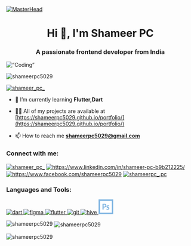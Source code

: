 [![MasterHead](https://1.bp.blogspot.com/-7A4WynwLsMw/XbBpCXG8fHI/AAAAAAAAMt4/uOa1bpLskYgrwGbllhSu2SDj_Mig8SXJQCLcBGAsYHQ/s1600/2000_600px.gif)](https://shameerpc5029.github.io/portfolio/)
<h1 align="center">Hi 👋, I'm Shameer PC</h1>
<h3 align="center">A passionate frontend developer from India</h3>
<img align=“right” alt=“Coding” width=“400” src=“https://camo.githubusercontent.com/8bf6f6d78abc81fcf9c49f10649423e73ea44bc248e83aaae8759d401c829a84/68747470733a2f2f70687973696373677572756b756c2e66696c65732e776f726470726573732e636f6d2f323031392f30322f6368617261637465722d312e676966”>

<p align="left"> <img src="https://komarev.com/ghpvc/?username=shameerpc5029&label=Profile%20views&color=0e75b6&style=flat" alt="shameerpc5029" /> </p>

<p align="left"> <a href="https://twitter.com/shameer_pc_" target="blank"><img src="https://img.shields.io/twitter/follow/shameer_pc_?logo=twitter&style=for-the-badge" alt="shameer_pc_" /></a> </p>

- 🌱 I’m currently learning **Flutter,Dart**

- 👨‍💻 All of my projects are available at [https://shameerpc5029.github.io/portfolio/](https://shameerpc5029.github.io/portfolio/)

- 📫 How to reach me **shameerpc5029@gmail.com**

<h3 align="left">Connect with me:</h3>
<p align="left">
<a href="https://twitter.com/shameer_pc_" target="blank"><img align="center" src="https://raw.githubusercontent.com/rahuldkjain/github-profile-readme-generator/master/src/images/icons/Social/twitter.svg" alt="shameer_pc_" height="30" width="40" /></a>
<a href="https://www.linkedin.com/in/shameer-pc-b9b212225/" target="blank"><img align="center" src="https://raw.githubusercontent.com/rahuldkjain/github-profile-readme-generator/master/src/images/icons/Social/linked-in-alt.svg" alt="https://www.linkedin.com/in/shameer-pc-b9b212225/" height="30" width="40" /></a>
<a href="https://www.facebook.com/shameerpc5029/" target="blank"><img align="center" src="https://raw.githubusercontent.com/rahuldkjain/github-profile-readme-generator/master/src/images/icons/Social/facebook.svg" alt="https://www.facebook.com/shameerpc5029" height="30" width="40" /></a>
<a href="https://www.instagram.com/shameer_.pc/" target="blank"><img align="center" src="https://raw.githubusercontent.com/rahuldkjain/github-profile-readme-generator/master/src/images/icons/Social/instagram.svg" alt="shameerpc_.pc" height="30" width="40" /></a>
</p>

<h3 align="left">Languages and Tools:</h3>
<p align="left"> <a href="https://dart.dev" target="_blank" rel="noreferrer"> <img src="https://www.vectorlogo.zone/logos/dartlang/dartlang-icon.svg" alt="dart" width="40" height="40"/> </a> <a href="https://www.figma.com/" target="_blank" rel="noreferrer"> <img src="https://www.vectorlogo.zone/logos/figma/figma-icon.svg" alt="figma" width="40" height="40"/> </a> <a href="https://flutter.dev" target="_blank" rel="noreferrer"> <img src="https://www.vectorlogo.zone/logos/flutterio/flutterio-icon.svg" alt="flutter" width="40" height="40"/> </a> <a href="https://git-scm.com/" target="_blank" rel="noreferrer"> <img src="https://www.vectorlogo.zone/logos/git-scm/git-scm-icon.svg" alt="git" width="40" height="40"/> </a> <a href="https://hive.apache.org/" target="_blank" rel="noreferrer"> <img src="https://www.vectorlogo.zone/logos/apache_hive/apache_hive-icon.svg" alt="hive" width="40" height="40"/> </a> <a href="https://www.photoshop.com/en" target="_blank" rel="noreferrer"> <img src="https://raw.githubusercontent.com/devicons/devicon/master/icons/photoshop/photoshop-line.svg" alt="photoshop" width="40" height="40"/> </a> </p>

<p><img align="left" src="https://github-readme-stats.vercel.app/api/top-langs?username=shameerpc5029&show_icons=true&locale=en&layout=compact" alt="shameerpc5029" /></p>

<p>&nbsp;<img align="center" src="https://github-readme-stats.vercel.app/api?username=shameerpc5029&show_icons=true&locale=en" alt="shameerpc5029" /></p>

<p><img align="center" src="https://github-readme-streak-stats.herokuapp.com/?user=shameerpc5029&" alt="shameerpc5029" /></p>
